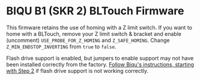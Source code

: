 # BIQU B1 (SKR 2) BLTouch Firmware

This firmware retains the use of homing with a Z limit switch. If you want to home with a BLTouch, remove your Z limit switch & bracket and enable (uncomment) `USE_PROBE_FOR_Z_HOMING` and `Z_SAFE_HOMING`. Change `Z_MIN_ENDSTOP_INVERTING` from `true` to `false`.

Flash drive support is enabled, but jumpers to enable support may not have been installed correctly from the factory. [Follow Biqu's instructions, starting with Step 2](https://github.com/bigtreetech/BIQU-B1-SE-PLUS/blob/main/B1-SE%20fimware/B1-SE-U%20Disk%20Usage%20Tutorial-English.pdf) if flash drive support is not working correctly.
